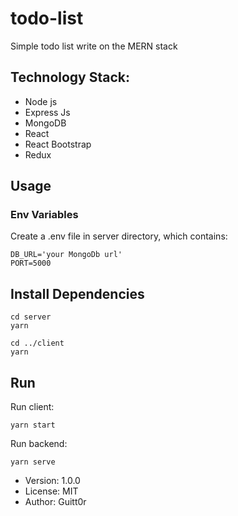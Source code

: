 # todo-list

Simple todo list write on the MERN stack

## Technology Stack:
- Node js
- Express Js
- MongoDB
- React
- React Bootstrap
- Redux

## Usage

### Env Variables

Create a .env file in server directory, which contains:

```
DB_URL='your MongoDb url'
PORT=5000
```

## Install Dependencies

```
cd server
yarn
```

```
cd ../client
yarn
```

## Run

Run client:
```
yarn start
```

Run backend:
```
yarn serve
```

- Version: 1.0.0
- License: MIT
- Author: Guitt0r

